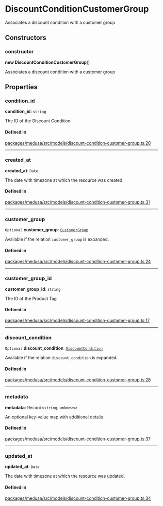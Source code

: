 # DiscountConditionCustomerGroup

Associates a discount condition with a customer group

## Constructors

### constructor

**new DiscountConditionCustomerGroup**()

Associates a discount condition with a customer group

## Properties

### condition\_id

 **condition\_id**: `string`

The ID of the Discount Condition

#### Defined in

[packages/medusa/src/models/discount-condition-customer-group.ts:20](https://github.com/medusajs/medusa/blob/3d9f5ae63/packages/medusa/src/models/discount-condition-customer-group.ts#L20)

___

### created\_at

 **created\_at**: `Date`

The date with timezone at which the resource was created.

#### Defined in

[packages/medusa/src/models/discount-condition-customer-group.ts:31](https://github.com/medusajs/medusa/blob/3d9f5ae63/packages/medusa/src/models/discount-condition-customer-group.ts#L31)

___

### customer\_group

 `Optional` **customer\_group**: [`CustomerGroup`](CustomerGroup.md)

Available if the relation `customer_group` is expanded.

#### Defined in

[packages/medusa/src/models/discount-condition-customer-group.ts:24](https://github.com/medusajs/medusa/blob/3d9f5ae63/packages/medusa/src/models/discount-condition-customer-group.ts#L24)

___

### customer\_group\_id

 **customer\_group\_id**: `string`

The ID of the Product Tag

#### Defined in

[packages/medusa/src/models/discount-condition-customer-group.ts:17](https://github.com/medusajs/medusa/blob/3d9f5ae63/packages/medusa/src/models/discount-condition-customer-group.ts#L17)

___

### discount\_condition

 `Optional` **discount\_condition**: [`DiscountCondition`](DiscountCondition.md)

Available if the relation `discount_condition` is expanded.

#### Defined in

[packages/medusa/src/models/discount-condition-customer-group.ts:28](https://github.com/medusajs/medusa/blob/3d9f5ae63/packages/medusa/src/models/discount-condition-customer-group.ts#L28)

___

### metadata

 **metadata**: Record<`string`, `unknown`\>

An optional key-value map with additional details

#### Defined in

[packages/medusa/src/models/discount-condition-customer-group.ts:37](https://github.com/medusajs/medusa/blob/3d9f5ae63/packages/medusa/src/models/discount-condition-customer-group.ts#L37)

___

### updated\_at

 **updated\_at**: `Date`

The date with timezone at which the resource was updated.

#### Defined in

[packages/medusa/src/models/discount-condition-customer-group.ts:34](https://github.com/medusajs/medusa/blob/3d9f5ae63/packages/medusa/src/models/discount-condition-customer-group.ts#L34)
